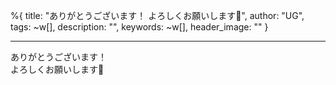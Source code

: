 %{
  title: "ありがとうございます！
よろしくお願いします🙏",
  author: "UG",
  tags: ~w[],
  description: "",
  keywords: ~w[],
  header_image: ""
}

---
ありがとうございます！  
よろしくお願いします🙏


